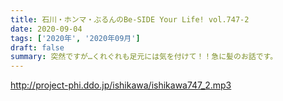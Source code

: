 ```yaml
---
title: 石川・ホンマ・ぶるんのBe-SIDE Your Life! vol.747-2
date: 2020-09-04
tags: ['2020年', '2020年09月']
draft: false
summary: 突然ですが…くれぐれも足元には気を付けて！！急に髪のお話です。
---
```


http://project-phi.ddo.jp/ishikawa/ishikawa747_2.mp3
